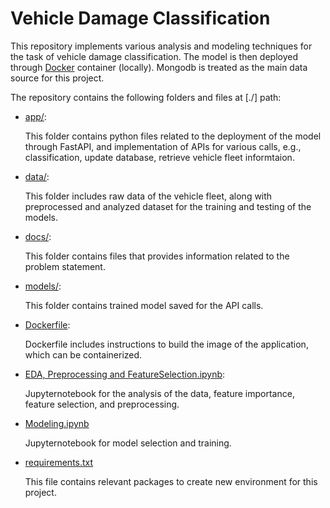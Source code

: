 # Vehicle Damage Classification
This repository implements various analysis and modeling techniques for the task of vehicle damage classification. The model is then deployed through [Docker](https://github.com/adilmukhtar82/PdM/blob/main/Dockerfile) container (locally). Mongodb is treated as the main data source for this project. 

The repository contains the following folders and files at [./] path:
* [app/](https://github.com/adilmukhtar82/PdM/tree/main/app): 

    This folder contains python files related to the deployment of the model through FastAPI, and implementation of APIs for various calls, e.g., classification, update database, retrieve vehicle fleet informtaion.

* [data/](https://github.com/adilmukhtar82/PdM/tree/main/data):

    This folder includes raw data of the vehicle fleet, along with preprocessed and analyzed dataset for the training and testing of the models.

* [docs/](https://github.com/adilmukhtar82/PdM/tree/main/docs):

    This folder contains files that provides information related to the problem statement.

* [models/](https://github.com/adilmukhtar82/PdM/tree/main/models):

    This folder contains trained model saved for the API calls. 

* [Dockerfile](https://github.com/adilmukhtar82/PdM/blob/main/Dockerfile):

    Dockerfile includes instructions to build the image of the application, which can be containerized.

* [EDA, Preprocessing and FeatureSelection.ipynb](https://github.com/adilmukhtar82/PdM/blob/main/EDA%2C%20Preprocessing%20and%20Feature%20Selection.ipynb):
    
    Jupyternotebook for the analysis of the data, feature importance, feature selection, and preprocessing.

* [Modeling.ipynb](https://github.com/adilmukhtar82/PdM/blob/main/Modeling.ipynb)
    
    Jupyternotebook for model selection and training.

* [requirements.txt](https://github.com/adilmukhtar82/PdM/blob/main/requirements.txt)
    
    This file contains relevant packages to create new environment for this project. 